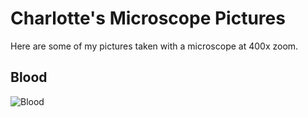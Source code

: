 # Charlotte's Microscope Pictures

Here are some of my pictures taken with a microscope at 400x zoom.

## Blood

![Blood](https://raw2.github.com/rm-hull/charlotte/microscope/pics/blood.jpg)
